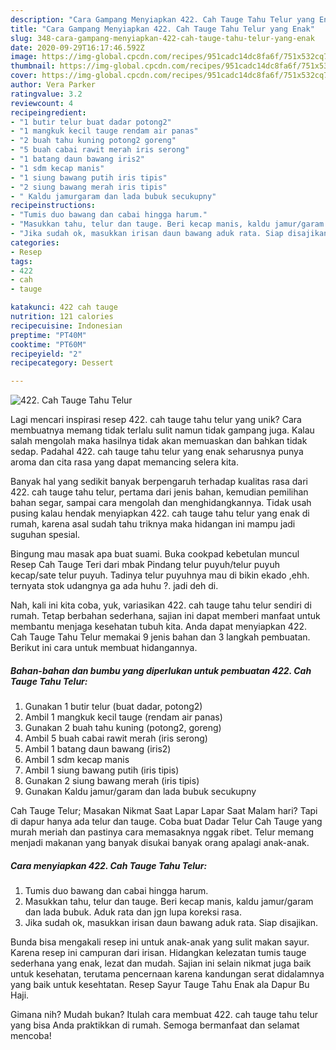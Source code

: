 ```yaml
---
description: "Cara Gampang Menyiapkan 422. Cah Tauge Tahu Telur yang Enak"
title: "Cara Gampang Menyiapkan 422. Cah Tauge Tahu Telur yang Enak"
slug: 348-cara-gampang-menyiapkan-422-cah-tauge-tahu-telur-yang-enak
date: 2020-09-29T16:17:46.592Z
image: https://img-global.cpcdn.com/recipes/951cadc14dc8fa6f/751x532cq70/422-cah-tauge-tahu-telur-foto-resep-utama.jpg
thumbnail: https://img-global.cpcdn.com/recipes/951cadc14dc8fa6f/751x532cq70/422-cah-tauge-tahu-telur-foto-resep-utama.jpg
cover: https://img-global.cpcdn.com/recipes/951cadc14dc8fa6f/751x532cq70/422-cah-tauge-tahu-telur-foto-resep-utama.jpg
author: Vera Parker
ratingvalue: 3.2
reviewcount: 4
recipeingredient:
- "1 butir telur buat dadar potong2"
- "1 mangkuk kecil tauge rendam air panas"
- "2 buah tahu kuning potong2 goreng"
- "5 buah cabai rawit merah iris serong"
- "1 batang daun bawang iris2"
- "1 sdm kecap manis"
- "1 siung bawang putih iris tipis"
- "2 siung bawang merah iris tipis"
- " Kaldu jamurgaram dan lada bubuk secukupny"
recipeinstructions:
- "Tumis duo bawang dan cabai hingga harum."
- "Masukkan tahu, telur dan tauge. Beri kecap manis, kaldu jamur/garam dan lada bubuk. Aduk rata dan jgn lupa koreksi rasa."
- "Jika sudah ok, masukkan irisan daun bawang aduk rata. Siap disajikan."
categories:
- Resep
tags:
- 422
- cah
- tauge

katakunci: 422 cah tauge 
nutrition: 121 calories
recipecuisine: Indonesian
preptime: "PT40M"
cooktime: "PT60M"
recipeyield: "2"
recipecategory: Dessert

---
```



![422. Cah Tauge Tahu Telur](https://img-global.cpcdn.com/recipes/951cadc14dc8fa6f/751x532cq70/422-cah-tauge-tahu-telur-foto-resep-utama.jpg)

Lagi mencari inspirasi resep 422. cah tauge tahu telur yang unik? Cara membuatnya memang tidak terlalu sulit namun tidak gampang juga. Kalau salah mengolah maka hasilnya tidak akan memuaskan dan bahkan tidak sedap. Padahal 422. cah tauge tahu telur yang enak seharusnya punya aroma dan cita rasa yang dapat memancing selera kita.

Banyak hal yang sedikit banyak berpengaruh terhadap kualitas rasa dari 422. cah tauge tahu telur, pertama dari jenis bahan, kemudian pemilihan bahan segar, sampai cara mengolah dan menghidangkannya. Tidak usah pusing kalau hendak menyiapkan 422. cah tauge tahu telur yang enak di rumah, karena asal sudah tahu triknya maka hidangan ini mampu jadi suguhan spesial.

Bingung mau masak apa buat suami. Buka cookpad kebetulan muncul Resep Cah Tauge Teri dari mbak Pindang telur puyuh/telur puyuh kecap/sate telur puyuh. Tadinya telur puyuhnya mau di bikin ekado ,ehh. ternyata stok udangnya ga ada huhu ?. jadi deh di.


Nah, kali ini kita coba, yuk, variasikan 422. cah tauge tahu telur sendiri di rumah. Tetap berbahan sederhana, sajian ini dapat memberi manfaat untuk membantu menjaga kesehatan tubuh kita. Anda dapat menyiapkan 422. Cah Tauge Tahu Telur memakai 9 jenis bahan dan 3 langkah pembuatan. Berikut ini cara untuk membuat hidangannya.

<!--inarticleads1-->

##### Bahan-bahan dan bumbu yang diperlukan untuk pembuatan 422. Cah Tauge Tahu Telur:

1. Gunakan 1 butir telur (buat dadar, potong2)
1. Ambil 1 mangkuk kecil tauge (rendam air panas)
1. Gunakan 2 buah tahu kuning (potong2, goreng)
1. Ambil 5 buah cabai rawit merah (iris serong)
1. Ambil 1 batang daun bawang (iris2)
1. Ambil 1 sdm kecap manis
1. Ambil 1 siung bawang putih (iris tipis)
1. Gunakan 2 siung bawang merah (iris tipis)
1. Gunakan  Kaldu jamur/garam dan lada bubuk secukupny


Cah Tauge Telur; Masakan Nikmat Saat Lapar Lapar Saat Malam hari? Tapi di dapur hanya ada telur dan tauge. Coba buat Dadar Telur Cah Tauge yang murah meriah dan pastinya cara memasaknya nggak ribet. Telur memang menjadi makanan yang banyak disukai banyak orang apalagi anak-anak. 

<!--inarticleads2-->

##### Cara menyiapkan 422. Cah Tauge Tahu Telur:

1. Tumis duo bawang dan cabai hingga harum.
1. Masukkan tahu, telur dan tauge. Beri kecap manis, kaldu jamur/garam dan lada bubuk. Aduk rata dan jgn lupa koreksi rasa.
1. Jika sudah ok, masukkan irisan daun bawang aduk rata. Siap disajikan.


Bunda bisa mengakali resep ini untuk anak-anak yang sulit makan sayur. Karena resep ini campuran dari irisan. Hidangkan kelezatan tumis tauge sederhana yang enak, lezat dan mudah. Sajian ini selain nikmat juga baik untuk kesehatan, terutama pencernaan karena kandungan serat didalamnya yang baik untuk kesehtatan. Resep Sayur Tauge Tahu Enak ala Dapur Bu Haji. 

Gimana nih? Mudah bukan? Itulah cara membuat 422. cah tauge tahu telur yang bisa Anda praktikkan di rumah. Semoga bermanfaat dan selamat mencoba!
